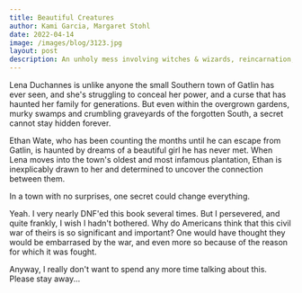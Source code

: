 ```yaml
---
title: Beautiful Creatures
author: Kami Garcia, Margaret Stohl
date: 2022-04-14
image: /images/blog/3123.jpg
layout: post
description: An unholy mess involving witches & wizards, reincarnation, American civil war, its re-enactment, a teenage romance and the insular mindset of deep south America. 
---
```


Lena Duchannes is unlike anyone the small Southern town of Gatlin has ever seen, and she's struggling to conceal her power, and a curse that has haunted her family for generations. But even within the overgrown gardens, murky swamps and crumbling graveyards of the forgotten South, a secret cannot stay hidden forever.

Ethan Wate, who has been counting the months until he can escape from Gatlin, is haunted by dreams of a beautiful girl he has never met. When Lena moves into the town's oldest and most infamous plantation, Ethan is inexplicably drawn to her and determined to uncover the connection between them.

In a town with no surprises, one secret could change everything.

Yeah. I very nearly DNF'ed this book several times. But I persevered, and quite frankly, I wish I hadn't bothered. Why do Americans think that this civil war of theirs is so significant and important? One would have thought they would be embarrased by the war, and even more so because of the reason for which it was fought.

Anyway, I really don't want to spend any more time talking about this. Please stay away...
